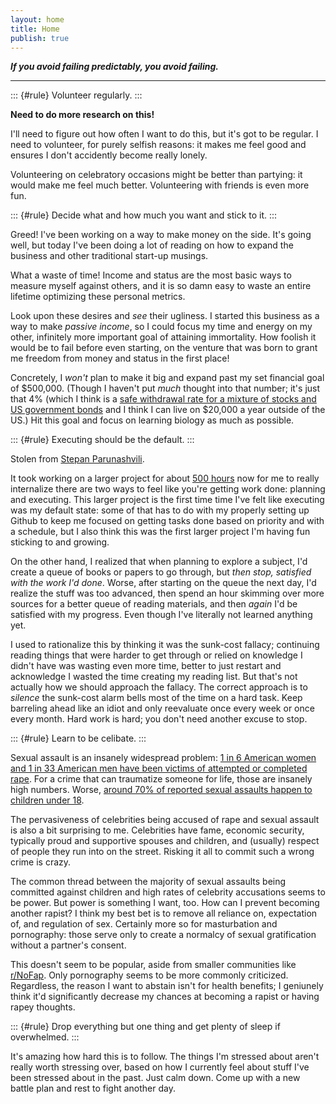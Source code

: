 ```yaml
---
layout: home 
title: Home 
publish: true
---
```


***If you avoid failing predictably, you avoid failing.***

---

::: {#rule}
Volunteer regularly.
:::

**Need to do more research on this!** 

I'll need to figure out how often I want to do this, but it's got to be 
regular. I need to volunteer, for purely selfish reasons: it makes me feel 
good and ensures I don't accidently become really lonely. 

Volunteering on celebratory occasions might be better than partying: it would 
make me feel much better. Volunteering with friends is even more fun. 

::: {#rule}
Decide what and how much you want and stick to it. 
:::

Greed! I've been working on a way to make money on the side. It's going well, 
but today I've been doing a lot of reading on how to expand the business and 
other traditional start-up musings. 

What a waste of time! Income and status are the most basic ways to measure 
myself against others, and it is so damn easy to waste an entire lifetime 
optimizing these personal metrics. 

Look upon these desires and *see* their ugliness. I started this business as a 
way to make *passive income*, so I could focus my time and energy on my other, 
infinitely more important goal of attaining immortality. How foolish it would 
be to fail before even starting, on the venture that was born to grant me 
freedom from money and status in the first place!

Concretely, I *won't* plan to make it big and expand past my set financial goal 
of $500,000. (Though I haven't put *much* thought into that number; it's just 
that 4% (which I think is a [safe withdrawal rate for a mixture of stocks and 
US government bonds](
https://www.mrmoneymustache.com/2012/05/29/how-much-do-i-need-for-retirement/)
and I think I can live on $20,000 a year outside of the US.) Hit this goal and 
focus on learning biology as much as possible. 

::: {#rule}
Executing should be the default.
:::

Stolen from [Stepan Parunashvili](https://stopa.io/post/167). 

It took working on a larger project for about [500 hours](https://toggl.com/)
now for me to really internalize there are two ways to feel like you're getting 
work done: planning and executing. This larger project is the first time time 
I've felt like executing was my default state: some of that has to do with my 
properly setting up Github to keep me focused on getting tasks done based on 
priority and with a schedule, but I also think this was the first larger project 
I'm having fun sticking to and growing. 

On the other hand, I realized that when planning to explore a subject, I'd 
create a queue of books or papers to go through, but *then stop, satisfied with 
the work I'd done*. Worse, after starting on the queue the next day, I'd realize 
the stuff was too advanced, then spend an hour skimming over more sources for a
better queue of reading materials, and then *again* I'd be satisfied with my 
progress. Even though I've literally not learned anything yet. 

I used to rationalize this by thinking it was the sunk-cost fallacy; continuing 
reading things that were harder to get through or relied on knowledge I didn't 
have was wasting even more time, better to just restart and acknowledge I wasted 
the time creating my reading list. But that's not actually how we should 
approach the fallacy. The correct approach is to *silence* the sunk-cost alarm 
bells most of the time on a hard task. Keep barreling ahead like an idiot and 
only reevaluate once every week or once every month. Hard work is hard; you 
don't need another excuse to stop. 

::: {#rule}
Learn to be celibate. 
:::

Sexual assault is an insanely widespread problem: [1 in 6 American women and 
1 in 33 American men have been victims of attempted or completed rape](
https://www.rainn.org/statistics/scope-problem). For a 
crime that can traumatize someone for life, those are insanely high numbers. 
Worse, [around 70% of reported sexual assaults happen to children under 18](
https://cachouston.org/sexual-abuse/child-sexual-abuse-facts/). 

The pervasiveness of celebrities being accused of rape and sexual assault is 
also a bit surprising to me. Celebrities have fame, economic security, typically 
proud and supportive spouses and children, and (usually) respect of people they 
run into on the street. Risking it all to commit such a wrong crime is crazy. 

The common thread between the majority of sexual assaults being committed against 
children and high rates of celebrity accusations seems to be power. But power 
is something I want, too. How can I prevent becoming another rapist? I think 
my best bet is to remove all reliance on, expectation of, and regulation of sex. 
Certainly more so for masturbation and pornography: those serve only to create 
a normalcy of sexual gratification without a partner's consent. 

This doesn't seem to be popular, aside from smaller communities like [r/NoFap](
https://www.reddit.com/r/NoFap/). Only pornography seems to be more commonly 
criticized. Regardless, the reason I want to abstain isn't for health benefits; 
I geniunely think it'd significantly decrease my chances at becoming a rapist 
or having rapey thoughts. 

::: {#rule}
Drop everything but one thing and get plenty of sleep if overwhelmed.
:::

It's amazing how hard this is to follow. The things I'm stressed about aren't 
really worth stressing over, based on how I currently feel about stuff I've 
been stressed about in the past. Just calm down. Come up with a new battle plan 
and rest to fight another day. 
